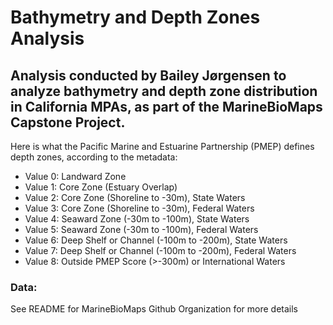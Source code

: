 # Bathymetry and Depth Zones Analysis

## Analysis conducted by Bailey Jørgensen to analyze bathymetry and depth zone distribution in California MPAs, as part of the MarineBioMaps Capstone Project. 

 Here is what the Pacific Marine and Estuarine Partnership (PMEP) defines depth zones, according to the metadata:

- Value 0: Landward Zone
- Value 1: Core Zone (Estuary Overlap)
- Value 2: Core Zone (Shoreline to -30m), State Waters
- Value 3: Core Zone (Shoreline to -30m), Federal Waters
- Value 4: Seaward Zone (-30m to -100m), State Waters
- Value 5: Seaward Zone (-30m to -100m), Federal Waters
- Value 6: Deep Shelf or Channel (-100m to -200m), State Waters
- Value 7: Deep Shelf or Channel (-100m to -200m), Federal Waters
- Value 8: Outside PMEP Score (>-300m) or International Waters

### Data:

See README for MarineBioMaps Github Organization for more details